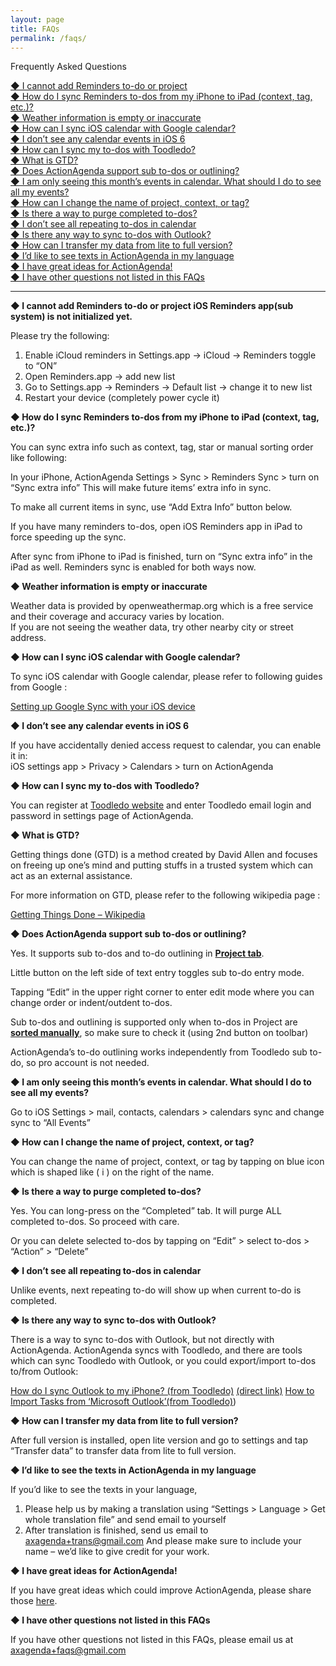 ```yaml
---
layout: page
title: FAQs
permalink: /faqs/
---
```


Frequently Asked Questions

[◆ I cannot add Reminders to-do or project](#a1)  
[◆ How do I sync Reminders to-dos from my iPhone to iPad (context, tag, etc.)?](#a2)  
[◆ Weather information is empty or inaccurate](#a3)  
[◆ How can I sync iOS calendar with Google calendar?](#a4)  
[◆ I don’t see any calendar events in iOS 6](#a5)  
[◆ How can I sync my to-dos with Toodledo?](#a6)  
[◆ What is GTD?](#a7)  
[◆ Does ActionAgenda support sub to-dos or outlining?](#a8)  
[◆ I am only seeing this month’s events in calendar. What should I do to see all my events?](#a9)  
[◆ How can I change the name of project, context, or tag?](#a10)  
[◆ Is there a way to purge completed to-dos?](#a11)  
[◆ I don’t see all repeating to-dos in calendar](#a12)  
[◆ Is there any way to sync to-dos with Outlook?](#a13)  
[◆ How can I transfer my data from lite to full version?](#a14)  
[◆ I’d like to see texts in ActionAgenda in my language](#a15)  
[◆ I have great ideas for ActionAgenda!](#a16)  
[◆ I have other questions not listed in this FAQs](#a17)  

-------

**<a name="a1"></a>◆ I cannot add Reminders to-do or project
iOS Reminders app(sub system) is not initialized yet.** 

Please try the following:

1. Enable iCloud reminders in Settings.app -> iCloud -> Reminders toggle to “ON”
2. Open Reminders.app -> add new list
3. Go to Settings.app -> Reminders -> Default list -> change it to new list
4. Restart your device (completely power cycle it)

**<a name="a2"></a>◆ How do I sync Reminders to-dos from my iPhone to iPad (context, tag, etc.)?**

You can sync extra info such as context, tag, star or manual sorting order like following:

In your iPhone, ActionAgenda Settings > Sync > Reminders Sync > turn on “Sync extra info”
This will make future items’ extra info in sync.

To make all current items in sync, use “Add Extra Info” button below.

If you have many reminders to-dos, open iOS Reminders app in iPad to force speeding up the sync.

After sync from iPhone to iPad is finished, turn on “Sync extra info” in the iPad as well. Reminders sync is enabled for both ways now.

**<a name="a3"></a>◆ Weather information is empty or inaccurate**

Weather data is provided by openweathermap.org which is a free service and their coverage and accuracy varies by location.  
If you are not seeing the weather data, try other nearby city or street address.

**<a name="a4"></a>◆ How can I sync iOS calendar with Google calendar?**

To sync iOS calendar with Google calendar, please refer to following guides from Google :

[Setting up Google Sync with your iOS device](http://support.google.com/mobile/bin/answer.py?hl=en&answer=138740)

**<a name="a5"></a>◆ I don’t see any calendar events in iOS 6**

If you have accidentally denied access request to calendar, you can enable it in:  
iOS settings app > Privacy > Calendars > turn on ActionAgenda

**<a name="a6"></a>◆ How can I sync my to-dos with Toodledo?**

You can register at [Toodledo website](http://www.toodledo.com/) and enter Toodledo email login and password in settings page of ActionAgenda.

**<a name="a7"></a>◆ What is GTD?**

Getting things done (GTD) is a method created by David Allen and focuses on freeing up one’s mind and putting stuffs in a trusted system which can act as an external assistance.

For more information on GTD, please refer to the following wikipedia page :

[Getting Things Done – Wikipedia](http://en.wikipedia.org/wiki/Getting_Things_Done)

**<a name="a8"></a>◆ Does ActionAgenda support sub to-dos or outlining?**

Yes. It supports sub to-dos and to-do outlining in <u>**Project tab**</u>.

Little button on the left side of text entry toggles sub to-do entry mode.

Tapping “Edit” in the upper right corner to enter edit mode where you can change order or indent/outdent to-dos.

Sub to-dos and outlining is supported only when to-dos in Project are <u>**sorted manually**</u>, so make sure to check it (using 2nd button on toolbar)

ActionAgenda’s to-do outlining works independently from Toodledo sub to-do, so pro account is not needed.

**<a name="a9"></a>◆ I am only seeing this month’s events in calendar. What should I do to see all my events?**

Go to iOS Settings > mail, contacts, calendars > calendars sync
and change sync to “All Events”

**<a name="a10"></a>◆ How can I change the name of project, context, or tag?**

You can change the name of project, context, or tag by tapping on blue icon which is shaped like ( i ) on the right of the name.

**<a name="a11"></a>◆ Is there a way to purge completed to-dos?**

Yes. You can long-press on the “Completed” tab. It will purge ALL completed to-dos. So proceed with care.

Or you can delete selected to-dos by tapping on “Edit” > select to-dos > “Action” > “Delete”

**<a name="a12"></a>◆ I don’t see all repeating to-dos in calendar**

Unlike events, next repeating to-do will show up when current to-do is completed.

**<a name="a13"></a>◆ Is there any way to sync to-dos with Outlook?**

There is a way to sync to-dos with Outlook, but not directly with ActionAgenda.
ActionAgenda syncs with Toodledo, and there are tools which can sync Toodledo with Outlook,
or you could export/import to-dos to/from Outlook:

[How do I sync Outlook to my iPhone? (from Toodledo)](http://www.toodledo.com/info/help.php?sel=117) [(direct link)](http://www.toodledo.com/tools/directory.php?expand=5)
[How to Import Tasks from ‘Microsoft Outlook’(from Toodledo)](http://www.toodledo.com/info/help_outlook.php))

**<a name="a14"></a>◆ How can I transfer my data from lite to full version?**

After full version is installed, open lite version and go to settings and tap “Transfer data” to transfer data from lite to full version.

**<a name="a15"></a>◆ I’d like to see the texts in ActionAgenda in my language**

If you’d like to see the texts in your language,
1. Please help us by making a translation using “Settings > Language > Get whole translation file” and send email to yourself
2. After translation is finished, send us email to axagenda+trans@gmail.com
And please make sure to include your name – we’d like to give credit for your work.

**<a name="a16"></a>◆ I have great ideas for ActionAgenda!**

If you have great ideas which could improve ActionAgenda, please share those [here](http://actionagenda.idea.informer.com/).

**<a name="a17"></a>◆ I have other questions not listed in this FAQs**

If you have other questions not listed in this FAQs, please email us at axagenda+faqs@gmail.com
